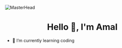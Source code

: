 ![MasterHead](https://i.pinimg.com/originals/a7/53/a1/a753a1d7a63ceebebd970643b59f2cde.gif)

<h1 align="center">Hello 👋, I'm Amal</h1>

- 🌱 I’m currently learning coding

<p align="left">
</p>
